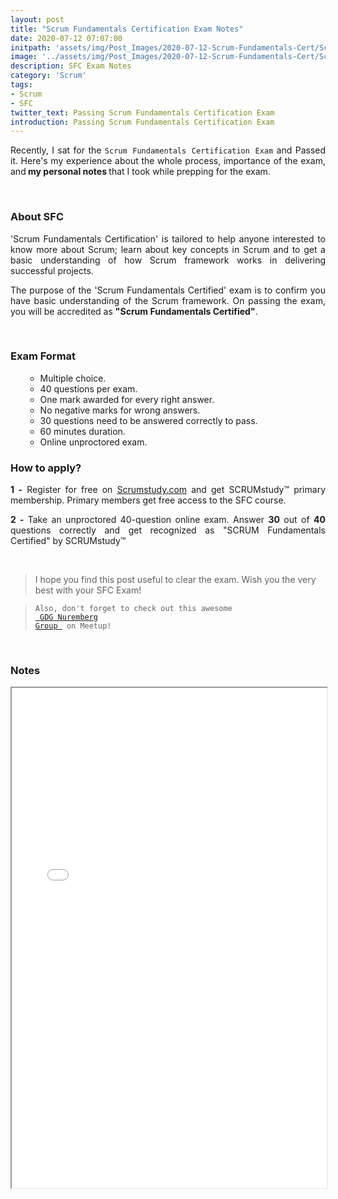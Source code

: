 ```yaml
---
layout: post
title: "Scrum Fundamentals Certification Exam Notes"
date: 2020-07-12 07:07:00
initpath: 'assets/img/Post_Images/2020-07-12-Scrum-Fundamentals-Cert/Scrum.png'
image: '../assets/img/Post_Images/2020-07-12-Scrum-Fundamentals-Cert/Scrum.png'
description: SFC Exam Notes
category: 'Scrum'
tags:
- Scrum
- SFC
twitter_text: Passing Scrum Fundamentals Certification Exam
introduction: Passing Scrum Fundamentals Certification Exam
---
```

<p align="justify">Recently, I sat for the <code>Scrum Fundamentals Certification Exam</code> and Passed it. Here's my experience about the whole process, importance of the exam, and<b> my personal notes </b> that I took while prepping for the exam.</p>


<br>

### About SFC

<p align="justify"> 'Scrum Fundamentals Certification' is tailored to help anyone interested to know more about Scrum; learn about key concepts in Scrum and to get a basic understanding of how Scrum framework works in delivering successful projects. 
</p>

<p align="justify">The purpose of the 'Scrum Fundamentals Certified' exam is to confirm you have basic understanding of the Scrum framework. On passing the exam, you will be accredited as <b>"Scrum Fundamentals Certified"</b>.
</p>


<br>

### Exam Format

<ul><ul>

<li>Multiple choice.</li>
<li>40 questions per exam.</li>
<li>One mark awarded for every right answer.</li>
<li>No negative marks for wrong answers.</li>
<li>30 questions need to be answered correctly to pass.</li>
<li>60 minutes duration.</li>
<li>Online unproctored exam.</li>
</ul></ul>


### How to apply?

<p align="justify"><b>1 -</b> Register for free on <a href="https://www.scrumstudy.com/Account/Register">Scrumstudy.com</a> and get SCRUMstudy™ primary membership.
Primary members get free access to the SFC course.
 </p>

<p align="justify"><b>2 -</b> Take an unproctored 40-question online exam. Answer <b>30</b> out of <b>40</b> questions correctly and get recognized as "SCRUM Fundamentals Certified" by SCRUMstudy™
 </p>

<br>

> I hope you find this post useful to clear the exam. Wish you the very best with your SFC Exam!

> <code>Also, don't forget to check out this awesome <a href="https://www.meetup.com/GDG-Cloud-Nuremberg/"> GDG Nuremberg Group </a> on Meetup!</code> 

<br>

### Notes

<iframe src="../assets/pdf/SFCNotesByAjinkya.pdf" width="100%" height="800rem"></iframe>
